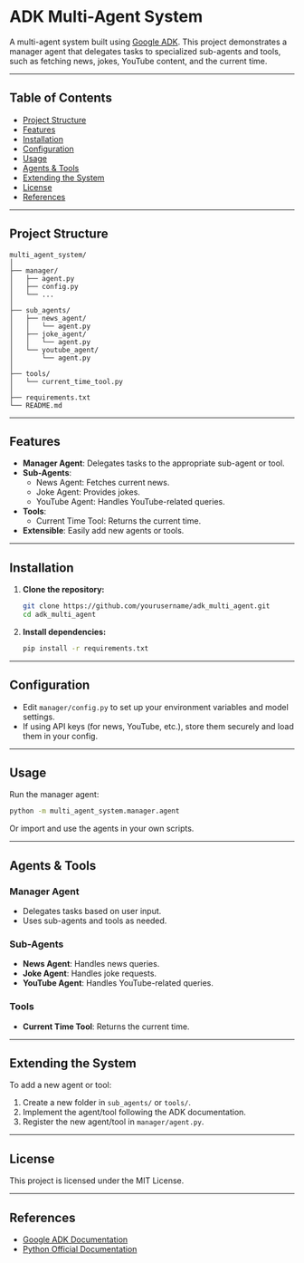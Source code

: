 # ADK Multi-Agent System

A multi-agent system built using [Google ADK](https://google.github.io/adk-docs/). This project demonstrates a manager agent that delegates tasks to specialized sub-agents and tools, such as fetching news, jokes, YouTube content, and the current time.

---

## Table of Contents

- [Project Structure](#project-structure)
- [Features](#features)
- [Installation](#installation)
- [Configuration](#configuration)
- [Usage](#usage)
- [Agents & Tools](#agents--tools)
- [Extending the System](#extending-the-system)
- [License](#license)
- [References](#references)

---

## Project Structure

```
multi_agent_system/
│
├── manager/
│   ├── agent.py
│   ├── config.py
│   └── ...
│
├── sub_agents/
│   ├── news_agent/
│   │   └── agent.py
│   ├── joke_agent/
│   │   └── agent.py
│   └── youtube_agent/
│       └── agent.py
│
├── tools/
│   └── current_time_tool.py
│
├── requirements.txt
└── README.md
```

---

## Features

- **Manager Agent**: Delegates tasks to the appropriate sub-agent or tool.
- **Sub-Agents**:
  - News Agent: Fetches current news.
  - Joke Agent: Provides jokes.
  - YouTube Agent: Handles YouTube-related queries.
- **Tools**:
  - Current Time Tool: Returns the current time.
- **Extensible**: Easily add new agents or tools.

---

## Installation

1. **Clone the repository:**
   ```sh
   git clone https://github.com/yourusername/adk_multi_agent.git
   cd adk_multi_agent
   ```

2. **Install dependencies:**
   ```sh
   pip install -r requirements.txt
   ```

---

## Configuration

- Edit `manager/config.py` to set up your environment variables and model settings.
- If using API keys (for news, YouTube, etc.), store them securely and load them in your config.

---

## Usage

Run the manager agent:

```sh
python -m multi_agent_system.manager.agent
```

Or import and use the agents in your own scripts.

---

## Agents & Tools

### Manager Agent

- Delegates tasks based on user input.
- Uses sub-agents and tools as needed.

### Sub-Agents

- **News Agent**: Handles news queries.
- **Joke Agent**: Handles joke requests.
- **YouTube Agent**: Handles YouTube-related queries.

### Tools

- **Current Time Tool**: Returns the current time.

---

## Extending the System

To add a new agent or tool:

1. Create a new folder in `sub_agents/` or `tools/`.
2. Implement the agent/tool following the ADK documentation.
3. Register the new agent/tool in `manager/agent.py`.

---

## License

This project is licensed under the MIT License.

---

## References

- [Google ADK Documentation](https://google.github.io/adk-docs/)
- [Python Official Documentation](https://docs.python.org/3/)